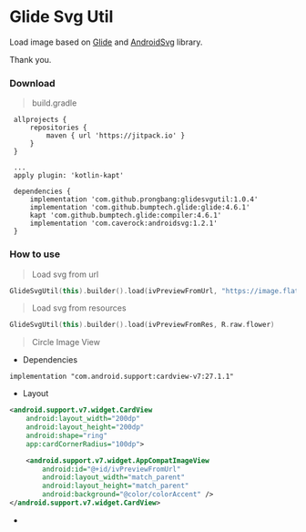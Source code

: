 # Glide Svg Util

Load image based on [Glide](https://github.com/bumptech/glide/tree/master/samples/svg/src/main/java/com/bumptech/glide/samples/svg) and [AndroidSvg](https://github.com/BigBadaboom/androidsvg) library.

Thank you.

### Download
> build.gradle
```
 allprojects {
     repositories {
         maven { url 'https://jitpack.io' }
     }
 }
 
 ...
 apply plugin: 'kotlin-kapt'
 
 dependencies {
     implementation 'com.github.prongbang:glidesvgutil:1.0.4'
     implementation 'com.github.bumptech.glide:glide:4.6.1'
     kapt 'com.github.bumptech.glide:compiler:4.6.1'
     implementation 'com.caverock:androidsvg:1.2.1'
 }
```

### How to use
> Load svg from url
```kotlin
GlideSvgUtil(this).builder().load(ivPreviewFromUrl, "https://image.flaticon.com/icons/svg/789/789440.svg")
```

> Load svg from resources
```kotlin
GlideSvgUtil(this).builder().load(ivPreviewFromRes, R.raw.flower)
```

> Circle Image View
- Dependencies
```
implementation "com.android.support:cardview-v7:27.1.1"
```
- Layout
```xml
<android.support.v7.widget.CardView
    android:layout_width="200dp"
    android:layout_height="200dp"
    android:shape="ring"
    app:cardCornerRadius="100dp">

    <android.support.v7.widget.AppCompatImageView
        android:id="@+id/ivPreviewFromUrl"
        android:layout_width="match_parent"
        android:layout_height="match_parent"
        android:background="@color/colorAccent" />
</android.support.v7.widget.CardView>
```
- 